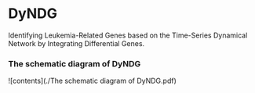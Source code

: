# DyNDG
Identifying Leukemia-Related Genes based on the Time-Series Dynamical Network by Integrating Differential Genes.
### The schematic diagram of DyNDG
![contents](./The schematic diagram of DyNDG.pdf)

